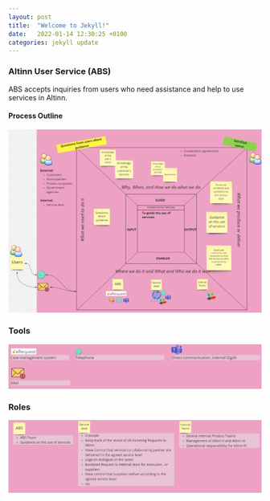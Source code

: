 ```yaml
---
layout: post
title:  "Welcome to Jekyll!"
date:   2022-01-14 12:30:25 +0100
categories: jekyll update
---
```


### Altinn User Service (ABS)
ABS accepts inquiries from users who need assistance and help to use services in Altinn.

#### Process Outline
![IGOE Template ABS](/assets/images/process-abs.png)

### Tools
![ABS tool support](/assets/images/tools-abs.png)

### Roles
![ABS tool explanation](/assets/images/roles-abs.png)
